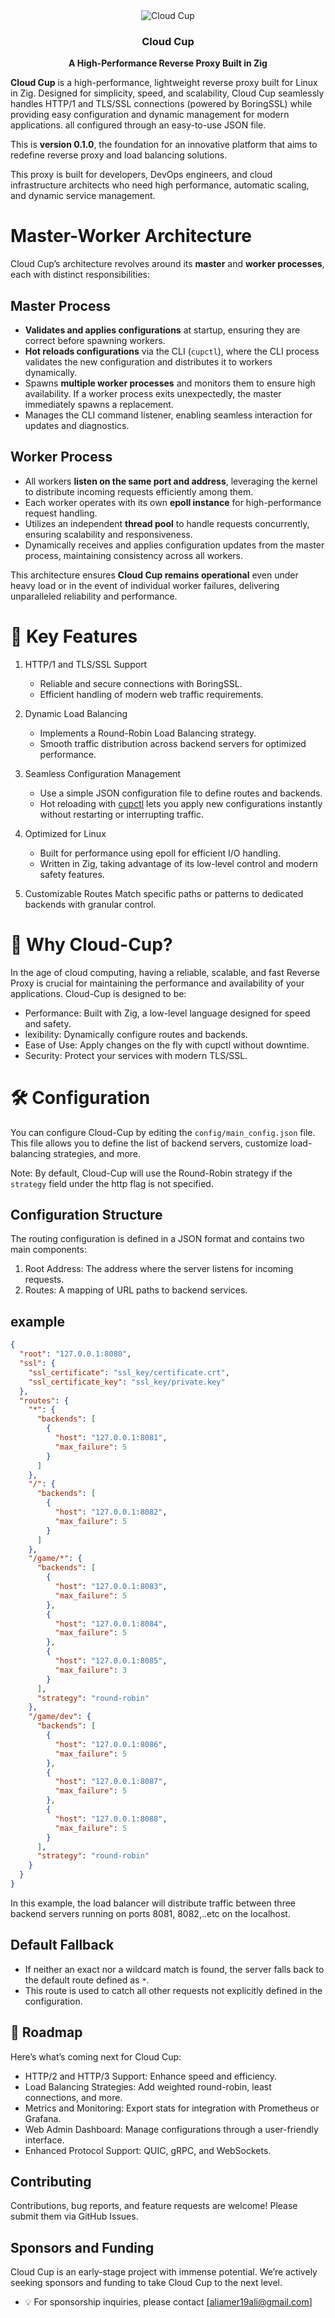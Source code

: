 
<div align="center">
  <img src="https://github.com/user-attachments/assets/6b5aae46-2ac0-4c2f-a98c-675f2bf02350"  alt="Cloud Cup">
     <h3>Cloud Cup</h3>
  <p><strong>A High-Performance Reverse Proxy Built in Zig </strong></p>
</div>


**Cloud Cup** is a high-performance, lightweight reverse proxy built for Linux in Zig. Designed for simplicity, speed, and scalability, Cloud Cup seamlessly handles HTTP/1 and TLS/SSL connections (powered by BoringSSL) while providing easy configuration and dynamic management for modern applications. all configured through an easy-to-use JSON file.

This is **version 0.1.0**, the foundation for an innovative platform that aims to redefine reverse proxy and load balancing solutions.

This proxy is built for developers, DevOps engineers, and cloud infrastructure architects who need high performance, automatic scaling, and dynamic service management.

# Master-Worker Architecture  

Cloud Cup’s architecture revolves around its **master** and **worker processes**, each with distinct responsibilities:  

## Master Process  

- **Validates and applies configurations** at startup, ensuring they are correct before spawning workers.  
- **Hot reloads configurations** via the CLI (`cupctl`), where the CLI process validates the new configuration and distributes it to workers dynamically.  
- Spawns **multiple worker processes** and monitors them to ensure high availability. If a worker process exits unexpectedly, the master immediately spawns a replacement.  
- Manages the CLI command listener, enabling seamless interaction for updates and diagnostics.  

## Worker Process  

- All workers **listen on the same port and address**, leveraging the kernel to distribute incoming requests efficiently among them.  
- Each worker operates with its own **epoll instance** for high-performance request handling.  
- Utilizes an independent **thread pool** to handle requests concurrently, ensuring scalability and responsiveness.  
- Dynamically receives and applies configuration updates from the master process, maintaining consistency across all workers.  

This architecture ensures **Cloud Cup remains operational** even under heavy load or in the event of individual worker failures, delivering unparalleled reliability and performance.  

# 🚀 Key Features
1. HTTP/1 and TLS/SSL Support
   - Reliable and secure connections with BoringSSL.
   - Efficient handling of modern web traffic requirements.

3. Dynamic Load Balancing
   - Implements a Round-Robin Load Balancing strategy.
   - Smooth traffic distribution across backend servers for optimized performance.

5. Seamless Configuration Management
   - Use a simple JSON configuration file to define routes and backends.
   - Hot reloading with [cupctl](https://github.com/cloud-cup/cup-cli) lets you apply new configurations instantly without restarting or interrupting traffic.

7. Optimized for Linux
    - Built for performance using epoll for efficient I/O handling.
    - Written in Zig, taking advantage of its low-level control and modern safety features.

8. Customizable Routes
   Match specific paths or patterns to dedicated backends with granular control.

# 🎯 Why Cloud-Cup?
In the age of cloud computing, having a reliable, scalable, and fast Reverse Proxy is crucial for maintaining the performance and availability of your applications. Cloud-Cup is designed to be:

- Performance: Built with Zig, a low-level language designed for speed and safety.
- lexibility: Dynamically configure routes and backends.
- Ease of Use: Apply changes on the fly with cupctl without downtime.
- Security: Protect your services with modern TLS/SSL.

# 🛠️ Configuration
You can configure Cloud-Cup by editing the `config/main_config.json` file. This file allows you to define the list of backend servers, customize load-balancing strategies, and more.

Note: By default, Cloud-Cup will use the Round-Robin strategy if the `strategy` field  under the http flag is not specified.

## Configuration Structure

The routing configuration is defined in a JSON format and contains two main components:

  1. Root Address: The address where the server listens for incoming requests.
  2. Routes: A mapping of URL paths to backend services.

## example 
```json
{
  "root": "127.0.0.1:8080",
  "ssl": {  
    "ssl_certificate": "ssl_key/certificate.crt",  
    "ssl_certificate_key": "ssl_key/private.key"  
  },
  "routes": {
    "*": {
      "backends": [
        {
          "host": "127.0.0.1:8081",
          "max_failure": 5
        }
      ]
    },
    "/": {
      "backends": [
        {
          "host": "127.0.0.1:8082",
          "max_failure": 5
        }
      ]
    },
    "/game/*": {
      "backends": [
        {
          "host": "127.0.0.1:8083",
          "max_failure": 5
        },
        {
          "host": "127.0.0.1:8084",
          "max_failure": 5
        },
        {
          "host": "127.0.0.1:8085",
          "max_failure": 3
        }
      ],
      "strategy": "round-robin"
    },
    "/game/dev": {
      "backends": [
        {
          "host": "127.0.0.1:8086",
          "max_failure": 5
        },
        {
          "host": "127.0.0.1:8087",
          "max_failure": 5
        },
        {
          "host": "127.0.0.1:8088",
          "max_failure": 5
        }
      ],
      "strategy": "round-robin"
    }
  }
}
```
In this example, the load balancer will distribute traffic between three backend servers running on ports 8081, 8082,..etc on the localhost.

## Default Fallback

  - If neither an exact nor a wildcard match is found, the server falls back to the default route defined as `*`.
  - This route is used to catch all other requests not explicitly defined in the configuration.


## 🌟 Roadmap
Here’s what’s coming next for Cloud Cup:
- HTTP/2 and HTTP/3 Support: Enhance speed and efficiency.
- Load Balancing Strategies: Add weighted round-robin, least connections, and more.
- Metrics and Monitoring: Export stats for integration with Prometheus or Grafana.
- Web Admin Dashboard: Manage configurations through a user-friendly interface.
- Enhanced Protocol Support: QUIC, gRPC, and WebSockets.

## Contributing

Contributions, bug reports, and feature requests are welcome! Please submit them via GitHub Issues.

## Sponsors and Funding


Cloud Cup is an early-stage project with immense potential. We’re actively seeking sponsors and funding to take Cloud Cup to the next level.
- 💡 For sponsorship inquiries, please contact [aliamer19ali@gmail.com]
